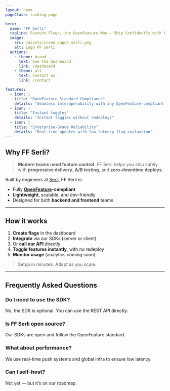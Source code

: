 ```yaml
---
layout: home
pageClass: landing-page

hero:
  name: "FF Serli"
  tagline: Feature Flags, the OpenFeature Way – Ship Confidently with FF Serli.
  image:
    src: /assets/icone_super_serli.png
    alt: Logo FF Serli
  actions:
    - theme: brand
      text: See the dashboard
      link: /dashboard
    - theme: alt
      text: Contact us
      link: /contact

features:
  - icon: 🧩
    title: "OpenFeature Standard Compliance"
    details: "Seamless interoperability with any OpenFeature-compliant SDK"
  - icon: ⚡
    title: "Instant toggles"
    details: "Instant toggles without redeploys"
  - icon: 🏢
    title: "Enterprise-Grade Reliability"
    details: "Real-time updates with low-latency flag evaluation"
---
```


## Why FF Serli?

> **Modern teams need feature control.**
> FF Serli helps you ship safely with **progressive delivery**, **A/B testing**, and **zero-downtime deploys**.

Built by engineers at [Serli](https://www.serli.com), FF Serli is:

- Fully **[OpenFeature](https://openfeature.dev/)-compliant**
- **Lightweight**, scalable, and dev-friendly
- Designed for both **backend and frontend** teams

---

## How it works

1. **Create flags** in the dashboard
2. **Integrate** via our SDKs (server or client)
3. Or **call our API** directly
4. **Toggle features instantly**, with no redeploy
5. **Monitor usage** (analytics coming soon)

> Setup in minutes. Adapt as you scale.

---

## Frequently Asked Questions

### Do I need to use the SDK?

No, the SDK is optional. You can use the REST API directly.

### Is FF Serli open source?

Our SDKs are open and follow the OpenFeature standard.

### What about performance?

We use real-time push systems and global infra to ensure low latency.

### Can I self-host?

Not yet — but it’s on our roadmap.
